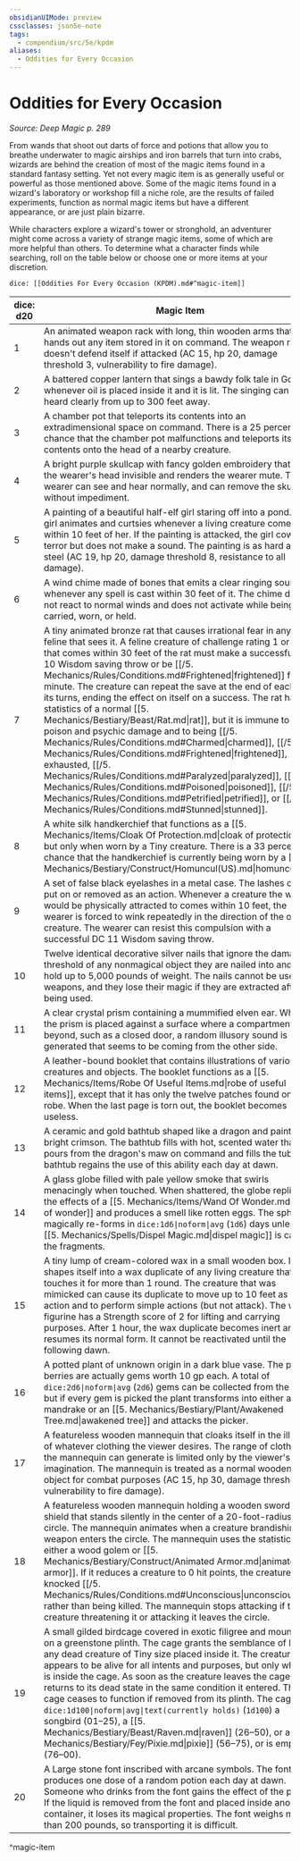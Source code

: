 ```yaml
---
obsidianUIMode: preview
cssclasses: json5e-note
tags:
  - compendium/src/5e/kpdm
aliases:
  - Oddities for Every Occasion
---
```

# Oddities for Every Occasion
*Source: Deep Magic p. 289* 

From wands that shoot out darts of force and potions that allow you to breathe underwater to magic airships and iron barrels that turn into crabs, wizards are behind the creation of most of the magic items found in a standard fantasy setting. Yet not every magic item is as generally useful or powerful as those mentioned above. Some of the magic items found in a wizard's laboratory or workshop fill a niche role, are the results of failed experiments, function as normal magic items but have a different appearance, or are just plain bizarre.

While characters explore a wizard's tower or stronghold, an adventurer might come across a variety of strange magic items, some of which are more helpful than others. To determine what a character finds while searching, roll on the table below or choose one or more items at your discretion.

`dice: [[Oddities For Every Occasion (KPDM).md#^magic-item]]`

| dice: d20 | Magic Item |
|-----------|------------|
| 1 | An animated weapon rack with long, thin wooden arms that hands out any item stored in it on command. The weapon rack doesn't defend itself if attacked (AC 15, hp 20, damage threshold 3, vulnerability to fire damage). |
| 2 | A battered copper lantern that sings a bawdy folk tale in Goblin whenever oil is placed inside it and it is lit. The singing can be heard clearly from up to 300 feet away. |
| 3 | A chamber pot that teleports its contents into an extradimensional space on command. There is a 25 percent chance that the chamber pot malfunctions and teleports its contents onto the head of a nearby creature. |
| 4 | A bright purple skullcap with fancy golden embroidery that turns the wearer's head invisible and renders the wearer mute. The wearer can see and hear normally, and can remove the skullcap without impediment. |
| 5 | A painting of a beautiful half-elf girl staring off into a pond. The girl animates and curtsies whenever a living creature comes within 10 feet of her. If the painting is attacked, the girl cowers in terror but does not make a sound. The painting is as hard as steel (AC 19, hp 20, damage threshold 8, resistance to all damage). |
| 6 | A wind chime made of bones that emits a clear ringing sound whenever any spell is cast within 30 feet of it. The chime does not react to normal winds and does not activate while being carried, worn, or held. |
| 7 | A tiny animated bronze rat that causes irrational fear in any feline that sees it. A feline creature of challenge rating 1 or lower that comes within 30 feet of the rat must make a successful DC 10 Wisdom saving throw or be [[/5. Mechanics/Rules/Conditions.md#Frightened\|frightened]] for 1 minute. The creature can repeat the save at the end of each of its turns, ending the effect on itself on a success. The rat has the statistics of a normal [[5. Mechanics/Bestiary/Beast/Rat.md\|rat]], but it is immune to poison and psychic damage and to being [[/5. Mechanics/Rules/Conditions.md#Charmed\|charmed]], [[/5. Mechanics/Rules/Conditions.md#Frightened\|frightened]], exhausted, [[/5. Mechanics/Rules/Conditions.md#Paralyzed\|paralyzed]], [[/5. Mechanics/Rules/Conditions.md#Poisoned\|poisoned]], [[/5. Mechanics/Rules/Conditions.md#Petrified\|petrified]], or [[/5. Mechanics/Rules/Conditions.md#Stunned\|stunned]]. |
| 8 | A white silk handkerchief that functions as a [[5. Mechanics/Items/Cloak Of Protection.md\|cloak of protection]], but only when worn by a Tiny creature. There is a 33 percent chance that the handkerchief is currently being worn by a [[5. Mechanics/Bestiary/Construct/Homuncul(US).md\|homunculus]]. |
| 9 | A set of false black eyelashes in a metal case. The lashes can be put on or removed as an action. Whenever a creature the wearer would be physically attracted to comes within 10 feet, the wearer is forced to wink repeatedly in the direction of the other creature. The wearer can resist this compulsion with a successful DC 11 Wisdom saving throw. |
| 10 | Twelve identical decorative silver nails that ignore the damage threshold of any nonmagical object they are nailed into and can hold up to 5,000 pounds of weight. The nails cannot be used as weapons, and they lose their magic if they are extracted after being used. |
| 11 | A clear crystal prism containing a mummified elven ear. When the prism is placed against a surface where a compartment lies beyond, such as a closed door, a random illusory sound is generated that seems to be coming from the other side. |
| 12 | A leather-bound booklet that contains illustrations of various creatures and objects. The booklet functions as a [[5. Mechanics/Items/Robe Of Useful Items.md\|robe of useful items]], except that it has only the twelve patches found on each robe. When the last page is torn out, the booklet becomes useless. |
| 13 | A ceramic and gold bathtub shaped like a dragon and painted bright crimson. The bathtub fills with hot, scented water that pours from the dragon's maw on command and fills the tub. The bathtub regains the use of this ability each day at dawn. |
| 14 | A glass globe filled with pale yellow smoke that swirls menacingly when touched. When shattered, the globe replicates the effects of a [[5. Mechanics/Items/Wand Of Wonder.md\|wand of wonder]] and produces a smell like rotten eggs. The sphere magically re-forms in `dice:1d6\|noform\|avg` (`1d6`) days unless [[5. Mechanics/Spells/Dispel Magic.md\|dispel magic]] is cast on the fragments. |
| 15 | A tiny lump of cream-colored wax in a small wooden box. It shapes itself into a wax duplicate of any living creature that touches it for more than 1 round. The creature that was mimicked can cause its duplicate to move up to 10 feet as an action and to perform simple actions (but not attack). The wax figurine has a Strength score of 2 for lifting and carrying purposes. After 1 hour, the wax duplicate becomes inert and resumes its normal form. It cannot be reactivated until the following dawn. |
| 16 | A potted plant of unknown origin in a dark blue vase. The plant's berries are actually gems worth 10 gp each. A total of `dice:2d6\|noform\|avg` (`2d6`) gems can be collected from the plant, but if every gem is picked the plant transforms into either a great mandrake or an [[5. Mechanics/Bestiary/Plant/Awakened Tree.md\|awakened tree]] and attacks the picker. |
| 17 | A featureless wooden mannequin that cloaks itself in the illusion of whatever clothing the viewer desires. The range of clothing the mannequin can generate is limited only by the viewer's imagination. The mannequin is treated as a normal wooden object for combat purposes (AC 15, hp 30, damage threshold 4, vulnerability to fire damage). |
| 18 | A featureless wooden mannequin holding a wooden sword and shield that stands silently in the center of a 20-foot-radius red circle. The mannequin animates when a creature brandishing a weapon enters the circle. The mannequin uses the statistics of either a wood golem or [[5. Mechanics/Bestiary/Construct/Animated Armor.md\|animated armor]]. If it reduces a creature to 0 hit points, the creature is knocked [[/5. Mechanics/Rules/Conditions.md#Unconscious\|unconscious]] rather than being killed. The mannequin stops attacking if the creature threatening it or attacking it leaves the circle. |
| 19 | A small gilded birdcage covered in exotic filigree and mounted on a greenstone plinth. The cage grants the semblance of life to any dead creature of Tiny size placed inside it. The creature appears to be alive for all intents and purposes, but only while it is inside the cage. As soon as the creature leaves the cage, it returns to its dead state in the same condition it entered. The cage ceases to function if removed from its plinth. The cage `dice:1d100\|noform\|avg\|text(currently holds)` (`1d100`) a songbird (01–25), a [[5. Mechanics/Bestiary/Beast/Raven.md\|raven]] (26–50), or a [[5. Mechanics/Bestiary/Fey/Pixie.md\|pixie]] (56–75), or is empty (76–00). |
| 20 | A Large stone font inscribed with arcane symbols. The font produces one dose of a random potion each day at dawn. Someone who drinks from the font gains the effect of the potion. If the liquid is removed from the font and placed inside another container, it loses its magical properties. The font weighs more than 200 pounds, so transporting it is difficult. |
^magic-item
